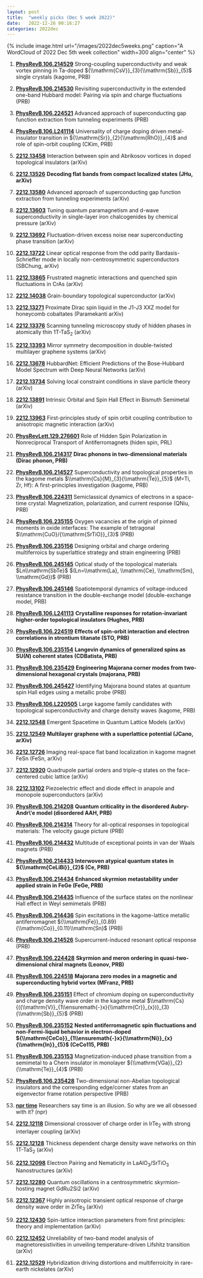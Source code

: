 ```yaml
---
layout: post
title:  "weekly picks (Dec 5 week 2022)"
date:   2022-12-26 00:16:27
categories: 2022dec
---
```


{% include image.html url="/images/2022dec5weeks.png" caption="A WordCloud of 2022 Dec 5th week collection" width=300 align="center" %}



1. **[PhysRevB.106.214529](https://link.aps.org/doi/10.1103/PhysRevB.106.214529)** Strong-coupling superconductivity and weak vortex pinning in Ta-doped ${\\mathrm{CsV}}_{3}{\\mathrm{Sb}}_{5}$ single crystals (kagome, PRB)

1. **[PhysRevB.106.214530](https://link.aps.org/doi/10.1103/PhysRevB.106.214530)** Revisiting superconductivity in the extended one-band Hubbard model: Pairing via spin and charge fluctuations (PRB)

1. **[PhysRevB.106.224521](https://link.aps.org/doi/10.1103/PhysRevB.106.224521)** Advanced approach of superconducting gap function extraction from tunneling experiments (PRB)

1. **[PhysRevB.106.L241114](https://link.aps.org/doi/10.1103/PhysRevB.106.L241114)** Universality of charge doping driven metal-insulator transition in ${\\mathrm{Sr}}_{2}{\\mathrm{RhO}}_{4}$ and role of spin-orbit coupling (CKim, PRB)



1. **[2212.13458](http://arxiv.org/abs/2212.13458)** Interaction between spin and Abrikosov vortices in doped topological insulators (arXiv)

1. **[2212.13526](http://arxiv.org/abs/2212.13526)** **Decoding flat bands from compact localized states (JHu, arXiv)**

1. **[2212.13580](http://arxiv.org/abs/2212.13580)** Advanced approach of superconducting gap function extraction from tunneling experiments (arXiv)

1. **[2212.13603](http://arxiv.org/abs/2212.13603)** Tuning quantum paramagnetism and d-wave superconductivity in single-layer iron chalcogenides by chemical pressure (arXiv)

1. **[2212.13692](http://arxiv.org/abs/2212.13692)** Fluctuation-driven excess noise near superconducting phase transition (arXiv)

1. **[2212.13722](http://arxiv.org/abs/2212.13722)** Linear optical response from the odd parity Bardasis-Schrieffer mode in locally non-centrosymmetric superconductors (SBChung, arXiv)

1. **[2212.13865](http://arxiv.org/abs/2212.13865)** Frustrated magnetic interactions and quenched spin fluctuations in CrAs (arXiv)

1. **[2212.14038](http://arxiv.org/abs/2212.14038)** Grain-boundary topological superconductor (arXiv)

1. **[2212.13271](http://arxiv.org/abs/2212.13271)** Proximate Dirac spin liquid in the J1-J3 XXZ model for honeycomb cobaltates (Paramekanti arXiv)

1. **[2212.13376](http://arxiv.org/abs/2212.13376)** Scanning tunneling microscopy study of hidden phases in atomically thin 1T-TaS$_2$ (arXiv)

1. **[2212.13393](http://arxiv.org/abs/2212.13393)** Mirror symmetry decomposition in double-twisted multilayer graphene systems (arXiv)

1. **[2212.13678](http://arxiv.org/abs/2212.13678)** HubbardNet: Efficient Predictions of the Bose-Hubbard Model Spectrum with Deep Neural Networks (arXiv)

1. **[2212.13734](http://arxiv.org/abs/2212.13734)** Solving local constraint conditions in slave particle theory (arXiv)

1. **[2212.13891](http://arxiv.org/abs/2212.13891)** Intrinsic Orbital and Spin Hall Effect in Bismuth Semimetal (arXiv)

1. **[2212.13963](http://arxiv.org/abs/2212.13963)** First-principles study of spin orbit coupling contribution to anisotropic magnetic interaction (arXiv)






1. **[PhysRevLett.129.276601](https://link.aps.org/doi/10.1103/PhysRevLett.129.276601)** Role of Hidden Spin Polarization in Nonreciprocal Transport of Antiferromagnets (hiden spin, PRL)

1. **[PhysRevB.106.214317](https://link.aps.org/doi/10.1103/PhysRevB.106.214317)** **Dirac phonons in two-dimensional materials (Dirac phonon, PRB)**

1. **[PhysRevB.106.214527](https://link.aps.org/doi/10.1103/PhysRevB.106.214527)** Superconductivity and topological properties in the kagome metals $\\mathrm{Cs}{M}_{3}{\\mathrm{Te}}_{5}$ ($M$=Ti, Zr, Hf): A first-principles investigation (kagome, PRB)

1. **[PhysRevB.106.224311](https://link.aps.org/doi/10.1103/PhysRevB.106.224311)** Semiclassical dynamics of electrons in a space-time crystal: Magnetization, polarization, and current response (QNiu, PRB)

1. **[PhysRevB.106.235155](https://link.aps.org/doi/10.1103/PhysRevB.106.235155)** Oxygen vacancies at the origin of pinned moments in oxide interfaces: The example of tetragonal $\\mathrm{CuO}/{\\mathrm{SrTiO}}_{3}$ (PRB)

1. **[PhysRevB.106.235156](https://link.aps.org/doi/10.1103/PhysRevB.106.235156)** Designing orbital and charge ordering multiferroics by superlattice strategy and strain engineering (PRB)

1. **[PhysRevB.106.245145](https://link.aps.org/doi/10.1103/PhysRevB.106.245145)** Optical study of the topological materials $Ln\\mathrm{SbTe}$ $(Ln=\\mathrm{La}, \\mathrm{Ce}, \\mathrm{Sm}, \\mathrm{Gd})$ (PRB)

1. **[PhysRevB.106.245146](https://link.aps.org/doi/10.1103/PhysRevB.106.245146)** Spatiotemporal dynamics of voltage-induced resistance transition in the double-exchange model (double-exchange model, PRB)

1. **[PhysRevB.106.L241113](https://link.aps.org/doi/10.1103/PhysRevB.106.L241113)** **Crystalline responses for rotation-invariant higher-order topological insulators (Hughes, PRB)**







1. **[PhysRevB.106.224519](https://link.aps.org/doi/10.1103/PhysRevB.106.224519)** **Effects of spin-orbit interaction and electron correlations in strontium titanate (STO, PRB)**

1. **[PhysRevB.106.235154](https://link.aps.org/doi/10.1103/PhysRevB.106.235154)** **Langevin dynamics of generalized spins as SU($N$) coherent states (CDBatista, PRB)**

1. **[PhysRevB.106.235429](https://link.aps.org/doi/10.1103/PhysRevB.106.235429)** **Engineering Majorana corner modes from two-dimensional hexagonal crystals (majorana, PRB)**

1. **[PhysRevB.106.245427](https://link.aps.org/doi/10.1103/PhysRevB.106.245427)** Identifying Majorana bound states at quantum spin Hall edges using a metallic probe (PRB)

1. **[PhysRevB.106.L220505](https://link.aps.org/doi/10.1103/PhysRevB.106.L220505)** Large kagome family candidates with topological superconductivity and charge density waves (kagome, PRB)





1. **[2212.12548](http://arxiv.org/abs/2212.12548)** Emergent Spacetime in Quantum Lattice Models (arXiv)

1. **[2212.12549](http://arxiv.org/abs/2212.12549)** **Multilayer graphene with a superlattice potential (JCano, arXiv)**

1. **[2212.12726](http://arxiv.org/abs/2212.12726)** Imaging real-space flat band localization in kagome magnet FeSn (FeSn, arXiv)

1. **[2212.12920](http://arxiv.org/abs/2212.12920)** Quadrupole partial orders and triple-$q$ states on the face-centered cubic lattice (arXiv)

1. **[2212.13102](http://arxiv.org/abs/2212.13102)** Piezoelectric effect and diode effect in anapole and monopole superconductors (arXiv)





1. **[PhysRevB.106.214208](https://link.aps.org/doi/10.1103/PhysRevB.106.214208)** **Quantum criticality in the disordered Aubry-Andr\\'e model (disordered AAH, PRB)**

1. **[PhysRevB.106.214314](https://link.aps.org/doi/10.1103/PhysRevB.106.214314)** Theory for all-optical responses in topological materials: The velocity gauge picture (PRB)

1. **[PhysRevB.106.214432](https://link.aps.org/doi/10.1103/PhysRevB.106.214432)** Multitude of exceptional points in van der Waals magnets (PRB)

1. **[PhysRevB.106.214433](https://link.aps.org/doi/10.1103/PhysRevB.106.214433)** **Interwoven atypical quantum states in ${\\mathrm{CeLiBi}}_{2}$ (Ce, PRB)**

1. **[PhysRevB.106.214434](https://link.aps.org/doi/10.1103/PhysRevB.106.214434)** **Enhanced skyrmion metastability under applied strain in FeGe (FeGe, PRB)**

1. **[PhysRevB.106.214435](https://link.aps.org/doi/10.1103/PhysRevB.106.214435)** Influence of the surface states on the nonlinear Hall effect in Weyl semimetals (PRB)

1. **[PhysRevB.106.214436](https://link.aps.org/doi/10.1103/PhysRevB.106.214436)** Spin excitations in the kagome-lattice metallic antiferromagnet ${\\mathrm{Fe}}_{0.89}{\\mathrm{Co}}_{0.11}\\mathrm{Sn}$ (PRB)

1. **[PhysRevB.106.214526](https://link.aps.org/doi/10.1103/PhysRevB.106.214526)** Supercurrent-induced resonant optical response (PRB)

1. **[PhysRevB.106.224428](https://link.aps.org/doi/10.1103/PhysRevB.106.224428)** **Skyrmion and meron ordering in quasi-two-dimensional chiral magnets (Leonov, PRB)**

1. **[PhysRevB.106.224518](https://link.aps.org/doi/10.1103/PhysRevB.106.224518)** **Majorana zero modes in a magnetic and superconducting hybrid vortex (MFranz, PRB)**

1. **[PhysRevB.106.235151](https://link.aps.org/doi/10.1103/PhysRevB.106.235151)** Effect of chromium doping on superconductivity and charge density wave order in the kagome metal $\\mathrm{Cs}{({\\mathrm{V}}_{1\\ensuremath{-}x}{\\mathrm{Cr}}_{x})}_{3}{\\mathrm{Sb}}_{5}$ (PRB)

1. **[PhysRevB.106.235152](https://link.aps.org/doi/10.1103/PhysRevB.106.235152)** **Nested antiferromagnetic spin fluctuations and non-Fermi-liquid behavior in electron-doped ${\\mathrm{CeCo}}_{1\\ensuremath{-}x}{\\mathrm{Ni}}_{x}{\\mathrm{In}}_{5}$ (CeCo115, PRB)**

1. **[PhysRevB.106.235153](https://link.aps.org/doi/10.1103/PhysRevB.106.235153)** Magnetization-induced phase transition from a semimetal to a Chern insulator in monolayer ${\\mathrm{VGa}}_{2}{\\mathrm{Te}}_{4}$ (PRB)

1. **[PhysRevB.106.235428](https://link.aps.org/doi/10.1103/PhysRevB.106.235428)** Two-dimensional non-Abelian topological insulators and the corresponding edge/corner states from an eigenvector frame rotation perspective (PRB)




1. **[npr time](https://www.npr.org/2022/12/16/1139780043/what-is-time-physics-atomic-clocks-society)** Researchers say time is an illusion. So why are we all obsessed with it? (npr)

1. **[2212.12118](http://arxiv.org/abs/2212.12118)** Dimensional crossover of charge order in IrTe$_2$ with strong interlayer coupling (arXiv)

1. **[2212.12128](http://arxiv.org/abs/2212.12128)** Thickness dependent charge density wave networks on thin 1T-TaS$_2$ (arXiv)

1. **[2212.12098](http://arxiv.org/abs/2212.12098)** Electron Pairing and Nematicity in LaAlO$_3$/SrTiO$_3$ Nanostructures (arXiv)

1. **[2212.12280](http://arxiv.org/abs/2212.12280)** Quantum oscillations in a centrosymmetric skyrmion-hosting magnet GdRu2Si2 (arXiv)

1. **[2212.12367](http://arxiv.org/abs/2212.12367)** Highly anisotropic transient optical response of charge density wave order in ZrTe$_3$ (arXiv)

1. **[2212.12430](http://arxiv.org/abs/2212.12430)** Spin-lattice interaction parameters from first principles: theory and implementation (arXiv)

1. **[2212.12452](http://arxiv.org/abs/2212.12452)** Unreliability of two-band model analysis of magnetoresistivities in unveiling temperature-driven Lifshitz transition (arXiv)

1. **[2212.12529](http://arxiv.org/abs/2212.12529)** Hybridization driving distortions and multiferroicity in rare-earth nickelates (arXiv)
